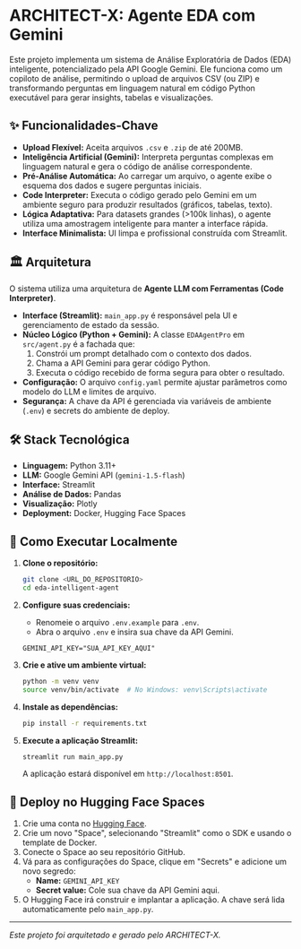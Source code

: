 # ARCHITECT-X: Agente EDA com Gemini

Este projeto implementa um sistema de Análise Exploratória de Dados (EDA) inteligente, potencializado pela API Google Gemini. Ele funciona como um copiloto de análise, permitindo o upload de arquivos CSV (ou ZIP) e transformando perguntas em linguagem natural em código Python executável para gerar insights, tabelas e visualizações.

## ✨ Funcionalidades-Chave

- **Upload Flexível:** Aceita arquivos `.csv` e `.zip` de até 200MB.
- **Inteligência Artificial (Gemini):** Interpreta perguntas complexas em linguagem natural e gera o código de análise correspondente.
- **Pré-Análise Automática:** Ao carregar um arquivo, o agente exibe o esquema dos dados e sugere perguntas iniciais.
- **Code Interpreter:** Executa o código gerado pelo Gemini em um ambiente seguro para produzir resultados (gráficos, tabelas, texto).
- **Lógica Adaptativa:** Para datasets grandes (>100k linhas), o agente utiliza uma amostragem inteligente para manter a interface rápida.
- **Interface Minimalista:** UI limpa e profissional construída com Streamlit.

## 🏛️ Arquitetura

O sistema utiliza uma arquitetura de **Agente LLM com Ferramentas (Code Interpreter)**.

- **Interface (Streamlit):** `main_app.py` é responsável pela UI e gerenciamento de estado da sessão.
- **Núcleo Lógico (Python + Gemini):** A classe `EDAAgentPro` em `src/agent.py` é a fachada que:
    1.  Constrói um prompt detalhado com o contexto dos dados.
    2.  Chama a API Gemini para gerar código Python.
    3.  Executa o código recebido de forma segura para obter o resultado.
- **Configuração:** O arquivo `config.yaml` permite ajustar parâmetros como modelo do LLM e limites de arquivo.
- **Segurança:** A chave da API é gerenciada via variáveis de ambiente (`.env`) e secrets do ambiente de deploy.

## 🛠️ Stack Tecnológica

- **Linguagem:** Python 3.11+
- **LLM:** Google Gemini API (`gemini-1.5-flash`)
- **Interface:** Streamlit
- **Análise de Dados:** Pandas
- **Visualização:** Plotly
- **Deployment:** Docker, Hugging Face Spaces

## 🚀 Como Executar Localmente

1.  **Clone o repositório:**
    ```bash
    git clone <URL_DO_REPOSITORIO>
    cd eda-intelligent-agent
    ```

2.  **Configure suas credenciais:**
    - Renomeie o arquivo `.env.example` para `.env`.
    - Abra o arquivo `.env` e insira sua chave da API Gemini.
    ```
    GEMINI_API_KEY="SUA_API_KEY_AQUI"
    ```

3.  **Crie e ative um ambiente virtual:**
    ```bash
    python -m venv venv
    source venv/bin/activate  # No Windows: venv\Scripts\activate
    ```

4.  **Instale as dependências:**
    ```bash
    pip install -r requirements.txt
    ```

5.  **Execute a aplicação Streamlit:**
    ```bash
    streamlit run main_app.py
    ```
    A aplicação estará disponível em `http://localhost:8501`.

## 🚢 Deploy no Hugging Face Spaces

1.  Crie uma conta no [Hugging Face](https://huggingface.co/).
2.  Crie um novo "Space", selecionando "Streamlit" como o SDK e usando o template de Docker.
3.  Conecte o Space ao seu repositório GitHub.
4.  Vá para as configurações do Space, clique em "Secrets" e adicione um novo segredo:
    - **Name:** `GEMINI_API_KEY`
    - **Secret value:** Cole sua chave da API Gemini aqui.
5.  O Hugging Face irá construir e implantar a aplicação. A chave será lida automaticamente pelo `main_app.py`.

---
*Este projeto foi arquitetado e gerado pelo ARCHITECT-X.*